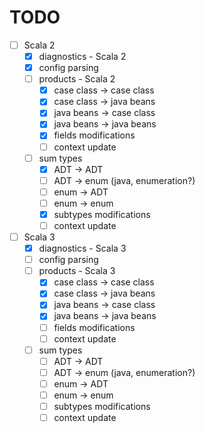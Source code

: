 # TODO

 - [ ] Scala 2
   - [X] diagnostics - Scala 2
   - [X] config parsing
   - [ ] products - Scala 2
     - [X] case class -> case class
     - [X] case class -> java beans
     - [X] java beans -> case class
     - [X] java beans -> java beans
     - [X] fields modifications
     - [ ] context update
   - [ ] sum types
     - [X] ADT -> ADT
     - [ ] ADT -> enum (java, enumeration?)
     - [ ] enum -> ADT
     - [ ] enum -> enum
     - [X] subtypes modifications
     - [ ] context update
 - [ ] Scala 3
   - [X] diagnostics - Scala 3
   - [ ] config parsing
   - [ ] products - Scala 3
     - [X] case class -> case class
     - [X] case class -> java beans
     - [X] java beans -> case class
     - [X] java beans -> java beans
     - [ ] fields modifications
     - [ ] context update
   - [ ] sum types
     - [ ] ADT -> ADT
     - [ ] ADT -> enum (java, enumeration?)
     - [ ] enum -> ADT
     - [ ] enum -> enum
     - [ ] subtypes modifications
     - [ ] context update
